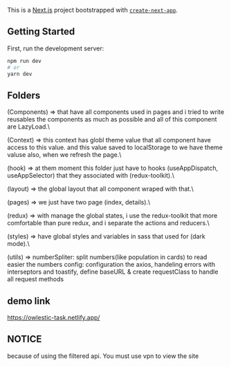 This is a [Next.js](https://nextjs.org/) project bootstrapped with [`create-next-app`](https://github.com/vercel/next.js/tree/canary/packages/create-next-app).

## Getting Started

First, run the development server:

```bash
npm run dev
# or
yarn dev
```

## Folders

(Components) => that have all components used in pages and i tried to write reusables the components as much as possible and all of this component are LazyLoad.\

(Context) => this context has globl theme value that all component have access to this value. and this value saved to localStorage to we have theme valuse also, when we refresh the page.\

(hook) => at them moment this folder just have to hooks (useAppDispatch, useAppSelector) that they associated with (redux-toolkit).\

(layout) => the global layout that all component wraped with that.\

(pages) => we just have two page (index, details).\

(redux) => with manage the global states, i use the redux-toolkit that more comfortable than pure redux, and i separate the actions and reducers.\

(styles) => have global styles and variables in sass that used for (dark mode).\

(utils) => numberSpliter: split numbers(like population in cards) to read easier the numbers
config: configuration the axios, handeling errors with interseptors and toastify, define baseURL & create requestClass to handle all request methods

## demo link
https://owlestic-task.netlify.app/

## NOTICE
because of using the filtered api. You must use vpn to view the site
